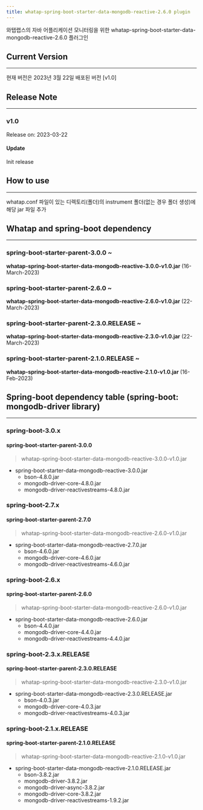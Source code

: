 ```yaml
---
title: whatap-spring-boot-starter-data-mongodb-reactive-2.6.0 plugin
---
```


와탭랩스의 자바 어플리케이션 모니터링을 위한 whatap-spring-boot-starter-data-mongodb-reactive-2.6.0 플러그인

## Current Version

---

현재 버전은 2023년 3월 22일 배포된 버전 [v1.0]

## Release Note

---

### v1.0

Release on: 2023-03-22

#### Update

Init release

## How to use

---

whatap.conf 파일이 있는 디렉토리(폴더)의 instrument 폴더(없는 경우 폴더 생성)에 해당 jar 파일 추가

## Whatap and spring-boot dependency

---

### spring-boot-starter-parent-3.0.0 ~

**whatap-spring-boot-starter-data-mongodb-reactive-3.0.0-v1.0.jar** (16-March-2023)

### spring-boot-starter-parent-2.6.0 ~

**whatap-spring-boot-starter-data-mongodb-reactive-2.6.0-v1.0.jar** (22-March-2023)

### spring-boot-starter-parent-2.3.0.RELEASE ~

**whatap-spring-boot-starter-data-mongodb-reactive-2.3.0-v1.0.jar** (22-March-2023)

### spring-boot-starter-parent-2.1.0.RELEASE ~

**whatap-spring-boot-starter-data-mongodb-reactive-2.1.0-v1.0.jar** (16-Feb-2023)

## Spring-boot dependency table (spring-boot: mongodb-driver library)

---

### spring-boot-3.0.x

#### spring-boot-starter-parent-3.0.0

> whatap-spring-boot-starter-data-mongodb-reactive-3.0.0-v1.0.jar

* spring-boot-starter-data-mongodb-reactive-3.0.0.jar
  * bson-4.8.0.jar
  * mongodb-driver-core-4.8.0.jar
  * mongodb-driver-reactivestreams-4.8.0.jar

### spring-boot-2.7.x

#### spring-boot-starter-parent-2.7.0

> whatap-spring-boot-starter-data-mongodb-reactive-2.6.0-v1.0.jar

* spring-boot-starter-data-mongodb-reactive-2.7.0.jar
  * bson-4.6.0.jar
  * mongodb-driver-core-4.6.0.jar
  * mongodb-driver-reactivestreams-4.6.0.jar

### spring-boot-2.6.x

#### spring-boot-starter-parent-2.6.0

> whatap-spring-boot-starter-data-mongodb-reactive-2.6.0-v1.0.jar

* spring-boot-starter-data-mongodb-reactive-2.6.0.jar
  * bson-4.4.0.jar
  * mongodb-driver-core-4.4.0.jar
  * mongodb-driver-reactivestreams-4.4.0.jar

### spring-boot-2.3.x.RELEASE

#### spring-boot-starter-parent-2.3.0.RELEASE

> whatap-spring-boot-starter-data-mongodb-reactive-2.3.0-v1.0.jar

* spring-boot-starter-data-mongodb-reactive-2.3.0.RELEASE.jar
  * bson-4.0.3.jar
  * mongodb-driver-core-4.0.3.jar
  * mongodb-driver-reactivestreams-4.0.3.jar

### spring-boot-2.1.x.RELEASE

#### spring-boot-starter-parent-2.1.0.RELEASE

> whatap-spring-boot-starter-data-mongodb-reactive-2.1.0-v1.0.jar

* spring-boot-starter-data-mongodb-reactive-2.1.0.RELEASE.jar
  * bson-3.8.2.jar
  * mongodb-driver-3.8.2.jar
  * mongodb-driver-async-3.8.2.jar
  * mongodb-driver-core-3.8.2.jar
  * mongodb-driver-reactivestreams-1.9.2.jar
